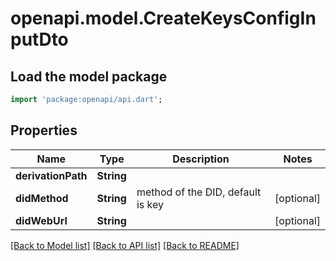 # openapi.model.CreateKeysConfigInputDto

## Load the model package

```dart
import 'package:openapi/api.dart';
```

## Properties

| Name               | Type       | Description                       | Notes      |
| ------------------ | ---------- | --------------------------------- | ---------- |
| **derivationPath** | **String** |                                   |
| **didMethod**      | **String** | method of the DID, default is key | [optional] |
| **didWebUrl**      | **String** |                                   | [optional] |

[[Back to Model list]](../README.md#documentation-for-models) [[Back to API list]](../README.md#documentation-for-api-endpoints) [[Back to README]](../README.md)
